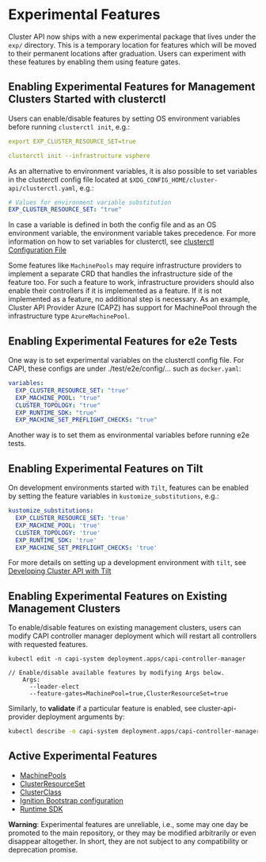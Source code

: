 # Experimental Features

Cluster API now ships with a new experimental package that lives under the `exp/` directory. This is a
temporary location for features which will be moved to their permanent locations after graduation. Users can experiment with these features by enabling them using feature gates.

## Enabling Experimental Features for Management Clusters Started with clusterctl

Users can enable/disable features by setting OS environment variables before running `clusterctl init`, e.g.:

```yaml
export EXP_CLUSTER_RESOURCE_SET=true

clusterctl init --infrastructure vsphere
```

As an alternative to environment variables, it is also possible to set variables in the clusterctl config file located at `$XDG_CONFIG_HOME/cluster-api/clusterctl.yaml`, e.g.:
```yaml
# Values for environment variable substitution
EXP_CLUSTER_RESOURCE_SET: "true"
```
In case a variable is defined in both the config file and as an OS environment variable, the environment variable takes precedence.
For more information on how to set variables for clusterctl, see [clusterctl Configuration File](../../clusterctl/configuration.md)

Some features like `MachinePools` may require infrastructure providers to implement a separate CRD that handles the infrastructure side of the feature too.
For such a feature to work, infrastructure providers should also enable their controllers if it is implemented as a feature. If it is not implemented as a feature, no additional step is necessary.
As an example, Cluster API Provider Azure (CAPZ) has support for MachinePool through the infrastructure type `AzureMachinePool`.

## Enabling Experimental Features for e2e Tests

One way is to set experimental variables on the clusterctl config file. For CAPI, these configs are under ./test/e2e/config/... such as `docker.yaml`:
```yaml
variables:
  EXP_CLUSTER_RESOURCE_SET: "true"
  EXP_MACHINE_POOL: "true"
  CLUSTER_TOPOLOGY: "true"
  EXP_RUNTIME_SDK: "true"
  EXP_MACHINE_SET_PREFLIGHT_CHECKS: "true"
```

Another way is to set them as environmental variables before running e2e tests.

## Enabling Experimental Features on Tilt

On development environments started with `Tilt`, features can be enabled by setting the feature variables in `kustomize_substitutions`, e.g.:

```yaml
kustomize_substitutions:
  EXP_CLUSTER_RESOURCE_SET: 'true'
  EXP_MACHINE_POOL: 'true'
  CLUSTER_TOPOLOGY: 'true'
  EXP_RUNTIME_SDK: 'true'
  EXP_MACHINE_SET_PREFLIGHT_CHECKS: 'true'
```

For more details on setting up a development environment with `tilt`, see [Developing Cluster API with Tilt](../../developer/tilt.md)

## Enabling Experimental Features on Existing Management Clusters

To enable/disable features on existing management clusters, users can modify CAPI controller manager deployment which will restart all controllers with requested features.

```
kubectl edit -n capi-system deployment.apps/capi-controller-manager
```
```
// Enable/disable available features by modifying Args below.
    Args:
      --leader-elect
      --feature-gates=MachinePool=true,ClusterResourceSet=true
```

Similarly, to **validate** if a particular feature is enabled, see cluster-api-provider deployment arguments by:

```bash
kubectl describe -n capi-system deployment.apps/capi-controller-manager
```

## Active Experimental Features

* [MachinePools](./machine-pools.md)
* [ClusterResourceSet](./cluster-resource-set.md)
* [ClusterClass](./cluster-class/index.md)
* [Ignition Bootstrap configuration](./ignition.md)
* [Runtime SDK](runtime-sdk/index.md)

**Warning**: Experimental features are unreliable, i.e., some may one day be promoted to the main repository, or they may be modified arbitrarily or even disappear altogether.
In short, they are not subject to any compatibility or deprecation promise.
